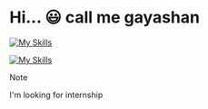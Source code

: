 # Hi... :smiley: call me gayashan
[![My Skills](https://skillicons.dev/icons?i=py,django,fastapi,postgres,mongodb,docker,aws,postman,git,html,css,js,vue&perline=9)](https://skillicons.dev)

[![My Skills](https://skillicons.dev/icons?i=py,django,fastapi,postgres,mongodb,docker,aws,postman,git&theme=light)](https://skillicons.dev)

> [!NOTE]
> I'm looking for internship 
